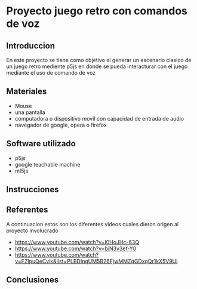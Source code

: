# Proyecto juego retro con comandos de voz

## Introduccion

En este proyecto se tiene como objetivo el generar un escenario clasico de un juego retro mediente p5js en donde se pueda interacturar con el juego mediante el uso de comando de voz

## Materiales
- Mouse
- una pantalla
- computadora o dispositivo movil con capacidad de entrada de audio
- navegador de google, opera o firefox

## Software utilizado
  - p5js
  - google teachable machine
  - ml5js

## Instrucciones

## Referentes

A continuacion estos son los diferentes videos cuales dieron origen al proyecto involucrado

- https://www.youtube.com/watch?v=l0HoJHc-63Q 
- https://www.youtube.com/watch?v=biN3v3ef-Y0
- https://www.youtube.com/watch?v=FZlpuQeCvlk&list=PLBDInqUM5B26FjwMMZqGDxqQr1kX5V9Ul

## Conclusiones

